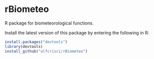 # rBiometeo
R package for biometeorological functions.

Install the latest version of this package by entering the following in R:
```R
install.packages("devtools")
library(devtools)
install_github("alfcrisci/rBiometeo")


```
